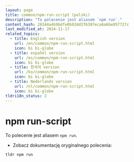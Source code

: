 ```yaml
---
layout: page
title: common/npm-run-script (polski)
description: "To polecenie jest aliasem `npm run`."
content_hash: 28344a4b9bdfe0b92dd376307eca6a6be057727c
last_modified_at: 2024-11-17
related_topics:
  - title: English version
    url: /en/common/npm-run-script.html
    icon: bi bi-globe
  - title: español version
    url: /es/common/npm-run-script.html
    icon: bi bi-globe
  - title: 한국어 version
    url: /ko/common/npm-run-script.html
    icon: bi bi-globe
  - title: Nederlands version
    url: /nl/common/npm-run-script.html
    icon: bi bi-globe
tldri18n_status: 2
---
```

# npm run-script

To polecenie jest aliasem `npm run`.

- Zobacz dokumentację oryginalnego polecenia:

`tldr npm run`
